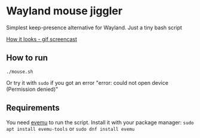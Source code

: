 # Wayland mouse jiggler
Simplest keep-presence alternative for Wayland. Just a tiny bash script

[How it looks - gif screencast](output.gif)

## How to run

```./mouse.sh```

Or try it with `sudo` if you got an error "error: could not open device (Permission denied)"

## Requirements

You need [evemu](https://www.freedesktop.org/wiki/Evemu/) to run the script. Install it with your package manager: 
`sudo apt install evemu-tools` or `sudo dnf install evemu`

